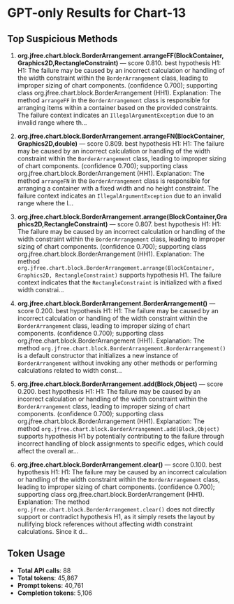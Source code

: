 # GPT-only Results for Chart-13

## Top Suspicious Methods

1. **org.jfree.chart.block.BorderArrangement.arrangeFF(BlockContainer,Graphics2D,RectangleConstraint)** — score 0.810. best hypothesis H1: H1: The failure may be caused by an incorrect calculation or handling of the width constraint within the `BorderArrangement` class, leading to improper sizing of chart components. (confidence 0.700); supporting class org.jfree.chart.block.BorderArrangement (HH1).
    Explanation: The method `arrangeFF` in the `BorderArrangement` class is responsible for arranging items within a container based on the provided constraints. The failure context indicates an `IllegalArgumentException` due to an invalid range where th...

2. **org.jfree.chart.block.BorderArrangement.arrangeFN(BlockContainer,Graphics2D,double)** — score 0.809. best hypothesis H1: H1: The failure may be caused by an incorrect calculation or handling of the width constraint within the `BorderArrangement` class, leading to improper sizing of chart components. (confidence 0.700); supporting class org.jfree.chart.block.BorderArrangement (HH1).
    Explanation: The method `arrangeFN` in the `BorderArrangement` class is responsible for arranging a container with a fixed width and no height constraint. The failure context indicates an `IllegalArgumentException` due to an invalid range where the l...

3. **org.jfree.chart.block.BorderArrangement.arrange(BlockContainer,Graphics2D,RectangleConstraint)** — score 0.807. best hypothesis H1: H1: The failure may be caused by an incorrect calculation or handling of the width constraint within the `BorderArrangement` class, leading to improper sizing of chart components. (confidence 0.700); supporting class org.jfree.chart.block.BorderArrangement (HH1).
    Explanation: The method `org.jfree.chart.block.BorderArrangement.arrange(BlockContainer, Graphics2D, RectangleConstraint)` supports hypothesis H1. The failure context indicates that the `RectangleConstraint` is initialized with a fixed width constrai...

4. **org.jfree.chart.block.BorderArrangement.BorderArrangement()** — score 0.200. best hypothesis H1: H1: The failure may be caused by an incorrect calculation or handling of the width constraint within the `BorderArrangement` class, leading to improper sizing of chart components. (confidence 0.700); supporting class org.jfree.chart.block.BorderArrangement (HH1).
    Explanation: The method `org.jfree.chart.block.BorderArrangement.BorderArrangement()` is a default constructor that initializes a new instance of `BorderArrangement` without invoking any other methods or performing calculations related to width const...

5. **org.jfree.chart.block.BorderArrangement.add(Block,Object)** — score 0.200. best hypothesis H1: H1: The failure may be caused by an incorrect calculation or handling of the width constraint within the `BorderArrangement` class, leading to improper sizing of chart components. (confidence 0.700); supporting class org.jfree.chart.block.BorderArrangement (HH1).
    Explanation: The method `org.jfree.chart.block.BorderArrangement.add(Block,Object)` supports hypothesis H1 by potentially contributing to the failure through incorrect handling of block assignments to specific edges, which could affect the overall ar...

6. **org.jfree.chart.block.BorderArrangement.clear()** — score 0.100. best hypothesis H1: H1: The failure may be caused by an incorrect calculation or handling of the width constraint within the `BorderArrangement` class, leading to improper sizing of chart components. (confidence 0.700); supporting class org.jfree.chart.block.BorderArrangement (HH1).
    Explanation: The method `org.jfree.chart.block.BorderArrangement.clear()` does not directly support or contradict hypothesis H1, as it simply resets the layout by nullifying block references without affecting width constraint calculations. Since it d...


## Token Usage

- **Total API calls**: 88
- **Total tokens**: 45,867
- **Prompt tokens**: 40,761
- **Completion tokens**: 5,106
